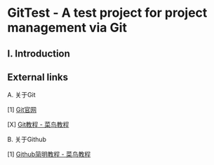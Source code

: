# GitTest - A test project for project management via Git

## I. Introduction

## External links

A. 关于Git

[1] [Git官网](https://git-scm.com/)

[X] [Git教程 - 菜鸟教程](https://www.runoob.com/git/git-tutorial.html)

B. 关于Github

[1] [Github简明教程 - 菜鸟教程](https://www.runoob.com/w3cnote/git-guide.html)
